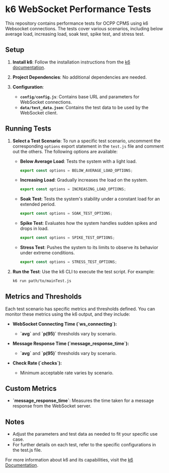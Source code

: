 # k6 WebSocket Performance Tests

This repository contains performance tests for OCPP CPMS using k6 Websocket connections. The tests cover various scenarios, including below average load, increasing load, soak test, spike test, and stress test.

## Setup

1. **Install k6**:
   Follow the installation instructions from the [k6 documentation](https://grafana.com/docs/k6/latest/set-up/install-k6/).

2. **Project Dependencies**:
   No additional dependencies are needed.

3. **Configuration**:
   - **`config/config.js`**: Contains base URL and parameters for WebSocket connections.
   - **`data/test_data.json`**: Contains the test data to be used by the WebSocket client.

## Running Tests

1. **Select a Test Scenario**:
   To run a specific test scenario, uncomment the corresponding `options` export statement in the `test.js` file and comment out the others. The following options are available:

   - **Below Average Load**: Tests the system with a light load.
     ```javascript
     export const options = BELOW_AVERAGE_LOAD_OPTIONS;
     ```

   - **Increasing Load**: Gradually increases the load on the system.
     ```javascript
     export const options = INCREASING_LOAD_OPTIONS;
     ```

   - **Soak Test**: Tests the system's stability under a constant load for an extended period.
     ```javascript
     export const options = SOAK_TEST_OPTIONS;
     ```

   - **Spike Test**: Evaluates how the system handles sudden spikes and drops in load.
     ```javascript
     export const options = SPIKE_TEST_OPTIONS;
     ```

   - **Stress Test**: Pushes the system to its limits to observe its behavior under extreme conditions.
     ```javascript
     export const options = STRESS_TEST_OPTIONS;
     ```

2. **Run the Test**:
   Use the k6 CLI to execute the test script. For example:
   ```bash
   k6 run path/to/mainTest.js
   ```

## Metrics and Thresholds
Each test scenario has specific metrics and thresholds defined. You can monitor these metrics using the k6 output, and they include:

- **WebSocket Connecting Time (\`ws_connecting\`):**
    - **\`avg\`** and **\`p(95)\`** thresholds vary by scenario.

- **Message Response Time (\`message_response_time\`):**
    - **\`avg\`** and **\`p(95)\`** thresholds vary by scenario.

- **Check Rate (\`checks\`):**
    - Minimum acceptable rate varies by scenario.

## Custom Metrics
- **\`message_response_time\`**: Measures the time taken for a message response from the WebSocket server.

## Notes
- Adjust the parameters and test data as needed to fit your specific use case.
- For further details on each test, refer to the specific configurations in the test.js file.

For more information about k6 and its capabilities, visit the [k6 Documentation](https://grafana.com/docs/k6/latest/).